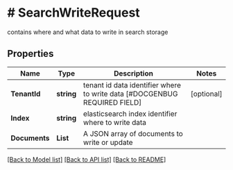 # # SearchWriteRequest
contains where and what data to write in search storage

## Properties 


Name | Type | Description | Notes
------------ | ------------- | ------------- | -------------
**TenantId**| **string** | tenant id data identifier where to write data [#DOCGENBUG REQUIRED FIELD]  | [optional]
**Index**| **string** | elasticsearch index identifier where to write data  |
**Documents**| **List<string>** | A JSON array of documents to write or update  |


[[Back to Model list]](../../README.md#models) [[Back to API list]](../../README.md#endpoints) [[Back to README]](../../README.md)

